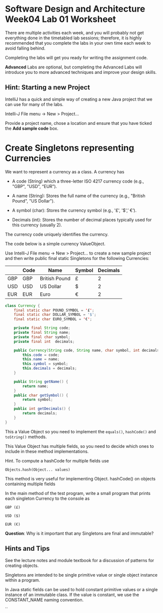 # Software Design and Architecture Week04 Lab 01 Worksheet

There are multiple activities each week, and you will probably not get everything done in the timetabled lab sessions; therefore, it is highly recommended that you complete the labs in your own time each week to avoid falling behind.

Completing the labs will get you ready for writing the assignment code.

**Advanced** Labs are optional, but completing the Advanced Labs will introduce you to more advanced techniques and improve your design skills.

## Hint: Starting a new Project

IntelliJ has a quick and simple way of creating a new Java project that we can use for many of the labs.

Intelli-J File menu -\> New \> Project…

Provide a project name, chose a location and ensure that you have ticked the **Add sample code** box.


# Create Singletons representing Currencies

We want to represent a currency as a class. A currency has

  - A code (String) which a three-letter ISO 4217 currency code (e.g., "GBP", "USD", “EUR”).

  - A name (String): Stores the full name of the currency (e.g., "British Pound", "US Dollar").

  - A symbol (char): Stores the currency symbol (e.g., '£', '$',’ €’).

  - Decimals (int): Stores the number of decimal places typically used for this currency (usually 2).

The currency code uniquely identifies the currency.

The code below is a simple currency ValueObject.

Use Intelli-J File menu -\> New \> Project… to create a new sample project and then write public final static Singletons for the following Currencies:

|      | Code | Name          | Symbol | Decimals |
|------|------|---------------|--------|----------|
| GBP  | GBP  | British Pound | £      | 2        |
| USD  | USD  | US Dollar     | $      | 2        |
| EUR  | EUR  | Euro          | €      | 2        |


```java
class Currency {
    final static char POUND_SYMBOL = '£';
    final static char DOLLAR_SYMBOL = '$';
    final static char EURO_SYMBOL = '€';

    private final String code;
    private final String name;
    private final char symbol;
    private final int  decimals;

    public Currency(String code, String name, char symbol, int decimals) {
        this.code = code;
        this.name = name;
        this.symbol = symbol;
        this.decimals = decimals;
    }

    public String getName() {
        return name;
    }
    public char getSymbol() {
        return symbol;
    }
    public int getDecimals() {
        return decimals;
    }
}

```

This a Value Object so you need to implement the `equals()`, `hashCode()` and `toString()` methods.

This Value Object has multiple fields, so you need to decide which ones to include in these method implementations.

Hint. To compute a hashCode for multiple fields use

`Objects.hash(Object... values)`

This method is very useful for implementing Object. hashCode() on objects containing multiple fields

In the main method of the test program, write a small program that prints each singleton Currency to the console as

```text
GBP (£)

USD ($)

EUR (€)
```
**Question**: Why is it important that any Singletons are final and immutable?

## Hints and Tips

See the lecture notes and module textbook for a discussion of patterns for creating objects.

Singletons are intended to be single primitive value or single object instance within a program.

In Java static fields can be used to hold constant primitive values or a single instance of an immutable class. If the value is constant, we use the CONSTANT\_NAME naming convention.

``
